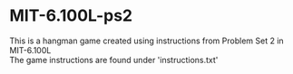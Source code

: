 # MIT-6.100L-ps2
This is a hangman game created using instructions from Problem Set 2 in MIT-6.100L \
The game instructions are found under 'instructions.txt'

